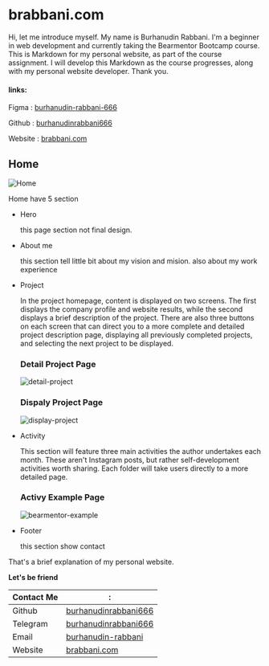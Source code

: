# brabbani.com

Hi, let me introduce myself. My name is Burhanudin Rabbani. I'm a beginner in web development and currently taking the Bearmentor Bootcamp course. This is Markdown for my personal website, as part of the course assignment. I will develop this Markdown as the course progresses, along with my personal website developer. Thank you.

#### links:

Figma : [burhanudin-rabbani-666](https://www.figma.com/design/EXKlqZM6jUT3nMCf7XKO3r/brabbani.com?node-id=0-1&t=ElEnzI8HPoOgV6jB-1)

Github : [burhanudinrabbani666]()

Website : [brabbani.com](https://www.brabbani.com)

## Home

![Home](/brabbani/Red/home.png)

Home have 5 section

- Hero

  this page section not final design.

- About me

  this section tell little bit about my vision and mision. also about my work experience

- Project

  In the project homepage, content is displayed on two screens. The first displays the company profile and website results, while the second displays a brief description of the project. There are also three buttons on each screen that can direct you to a more complete and detailed project description page, displaying all previously completed projects, and selecting the next project to be displayed.

  ### Detail Project Page

  ![detail-project](/brabbani/Red/detail-project.png)

  ### Dispaly Project Page

  ![display-project](/brabbani/Red/project.png)

- Activity

  This section will feature three main activities the author undertakes each month. These aren't Instagram posts, but rather self-development activities worth sharing. Each folder will take users directly to a more detailed page.

  ### Activy Example Page

  ![bearmentor-example](/brabbani/Red/experience-bearmentor-bootcamp.png)

- Footer

  this section show contact

That's a brief explanation of my personal website.

**Let's be friend**

| Contact Me | :                                                               |
| ---------- | --------------------------------------------------------------- |
| Github     | [burhanudinrabbani666](https://github.com/burhanudinrabbani666) |
| Telegram   | [burhanudinrabbani666](https://t.me/burhanudinrabbani666)       |
| Email      | [burhanudin-rabbani]()                                          |
| Website    | [brabbani.com](https://www.brabbani.com)                        |

